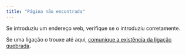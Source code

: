 ```yaml
---
title: "Página não encontrada"
---
```


Se introduziu um endereço web, verifique se o introduziu corretamente.

Se uma ligação o trouxe até aqui, [comunique a existência da ligação quebrada](https://contact-us.export.great.gov.uk/feedback/invest/).
